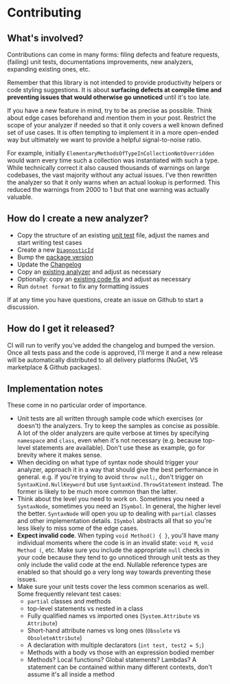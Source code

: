 # Contributing

## What's involved?
Contributions can come in many forms: filing defects and feature requests, (failing) unit tests, documentations improvements, new analyzers, expanding existing ones, etc.

Remember that this library is not intended to provide productivity helpers or code styling suggestions. It is about **surfacing defects at compile time and preventing issues that would otherwise go unnoticed** until it's too late.

If you have a new feature in mind, try to be as precise as possible. Think about edge cases beforehand and mention them in your post. Restrict the scope of your analyzer if needed so that it only covers a well known defined set of use cases. It is often tempting to implement it in a more open-ended way but ultimately we want to provide a helpful signal-to-noise ratio.

For example, initially `ElementaryMethodsOfTypeInCollectionNotOverridden` would warn every time such a collection was instantiated with such a type. While technically correct it also caused thousands of warnings on large codebases, the vast majority without any actual issues. I've then rewritten the analyzer so that it only warns when an actual lookup is performed. This reduced the warnings from 2000 to 1 but that one warning was actually valuable.

## How do I create a new analyzer?
* Copy the structure of an existing [unit test](https://github.com/Vannevelj/SharpSource/tree/master/SharpSource/SharpSource.Test) file, adjust the names and start writing test cases
* Create a new [`DiagnosticId`](https://github.com/Vannevelj/SharpSource/blob/master/SharpSource/SharpSource/Utilities/DiagnosticId.cs)
* Bump the [package version](https://github.com/Vannevelj/SharpSource/blob/master/SharpSource/SharpSource.Package/SharpSource.Package.csproj#L12)
* Update the [Changelog](https://github.com/Vannevelj/SharpSource/blob/master/CHANGELOG.md)
* Copy an [existing analyzer](https://github.com/Vannevelj/SharpSource/tree/master/SharpSource/SharpSource/Diagnostics) and adjust as necessary
* Optionally: copy an [existing code fix](https://github.com/Vannevelj/SharpSource/tree/master/SharpSource/SharpSource.CodeFixes/Diagnostics) and adjust as necessary
* Run `dotnet format` to fix any formatting issues

If at any time you have questions, create an issue on Github to start a discussion.

## How do I get it released?
CI will run to verify you've added the changelog and bumped the version. Once all tests pass and the code is approved, I'll merge it and a new release will be automatically distributed to all delivery platforms (NuGet, VS marketplace & Github packages).

## Implementation notes
These come in no particular order of importance.

* Unit tests are all written through sample code which exercises (or doesn't) the analyzers. Try to keep the samples as concise as possible. A lot of the older analyzers are quite verbose at times by specifying `namespace` and `class`, even when it's not necessary (e.g. because top-level statements are available). Don't use these as example, go for brevity where it makes sense.
* When deciding on what type of syntax node should trigger your analyzer, approach it in a way that should give the best performance in general. e.g. if you're trying to avoid `throw null;`, don't trigger on `SyntaxKind.NullKeyword` but use `SyntaxKind.ThrowStatement` instead. The former is likely to be much more common than the latter.
* Think about the level you need to work on. Sometimes you need a `SyntaxNode`, sometimes you need an `ISymbol`. In general, the higher level the better. `SyntaxNode` will open you up to dealing with `partial` classes and other implementation details. `ISymbol` abstracts all that so you're less likely to miss some of the edge cases.
* **Expect invalid code**. When typing `void Method() { }`, you'll have many individual moments where the code is in an invalid state: `void M`, `void Method (`, etc. Make sure you include the appropriate `null` checks in your code because they tend to go unnoticed through unit tests as they only include the valid code at the end. Nullable reference types are enabled so that should go a very long way towards preventing these issues.
* Make sure your unit tests cover the less common scenarios as well. Some frequently relevant test cases:
  * `partial` classes and methods
  * top-level statements vs nested in a class
  * Fully qualified names vs imported ones (`System.Attribute` vs `Attribute`)
  * Short-hand attribute names vs long ones (`Obsolete` vs `ObsoleteAttribute`)
  * A declaration with multiple declarators (`int test, test2 = 5;`)
  * Methods with a body vs those with an expression bodied member
  * Methods? Local functions? Global statements? Lambdas? A statement can be contained within many different contexts, don't assume it's all inside a method